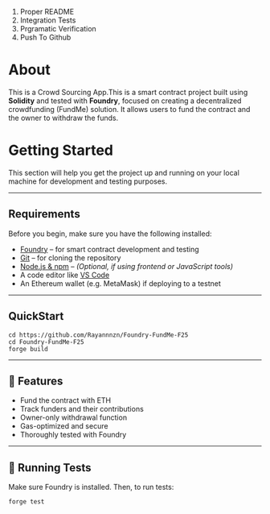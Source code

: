 1. Proper README 
2. Integration Tests
3. Prgramatic Verification
4. Push To Github


# About

This is a Crowd Sourcing App.This is a smart contract project built using **Solidity** and tested with **Foundry**, focused on creating a decentralized crowdfunding (FundMe) solution. It allows users to fund the contract and the owner to withdraw the funds.


# Getting Started

This section will help you get the project up and running on your local machine for development and testing purposes.

---

## Requirements

Before you begin, make sure you have the following installed:

- [Foundry](https://book.getfoundry.sh/getting-started/installation) – for smart contract development and testing
- [Git](https://git-scm.com/) – for cloning the repository
- [Node.js & npm](https://nodejs.org/) – *(Optional, if using frontend or JavaScript tools)*
- A code editor like [VS Code](https://code.visualstudio.com/)
- An Ethereum wallet (e.g. MetaMask) if deploying to a testnet

---

## QuickStart

```
cd https://github.com/Rayannnzn/Foundry-FundMe-F25
cd Foundry-FundMe-F25
forge build 
```




---

## 🚀 Features

- Fund the contract with ETH
- Track funders and their contributions
- Owner-only withdrawal function
- Gas-optimized and secure
- Thoroughly tested with Foundry

---

## 🧪 Running Tests

Make sure Foundry is installed. Then, to run tests:

```bash
forge test
